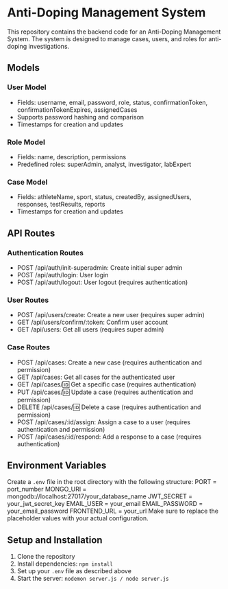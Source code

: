 # Anti-Doping Management System

This repository contains the backend code for an Anti-Doping Management System. The system is designed to manage cases, users, and roles for anti-doping investigations.

## Models

### User Model
- Fields: username, email, password, role, status, confirmationToken, confirmationTokenExpires, assignedCases
- Supports password hashing and comparison
- Timestamps for creation and updates

### Role Model
- Fields: name, description, permissions
- Predefined roles: superAdmin, analyst, investigator, labExpert

### Case Model
- Fields: athleteName, sport, status, createdBy, assignedUsers, responses, testResults, reports
- Timestamps for creation and updates

## API Routes

### Authentication Routes
- POST /api/auth/init-superadmin: Create initial super admin
- POST /api/auth/login: User login
- POST /api/auth/logout: User logout (requires authentication)

### User Routes
- POST /api/users/create: Create a new user (requires super admin)
- GET /api/users/confirm/:token: Confirm user account
- GET /api/users: Get all users (requires super admin)

### Case Routes
- POST /api/cases: Create a new case (requires authentication and permission)
- GET /api/cases: Get all cases for the authenticated user
- GET /api/cases/:id: Get a specific case (requires authentication)
- PUT /api/cases/:id: Update a case (requires authentication and permission)
- DELETE /api/cases/:id: Delete a case (requires authentication and permission)
- POST /api/cases/:id/assign: Assign a case to a user (requires authentication and permission)
- POST /api/cases/:id/respond: Add a response to a case (requires authentication)

## Environment Variables

Create a `.env` file in the root directory with the following structure:
PORT = port_number
MONGO_URI = mongodb://localhost:27017/your_database_name
JWT_SECRET = your_jwt_secret_key
EMAIL_USER = your_email
EMAIL_PASSWORD = your_email_password
FRONTEND_URL = your_url
Make sure to replace the placeholder values with your actual configuration.

## Setup and Installation

1. Clone the repository
2. Install dependencies: `npm install`
3. Set up your `.env` file as described above
4. Start the server: `nodemon server.js / node server.js`
